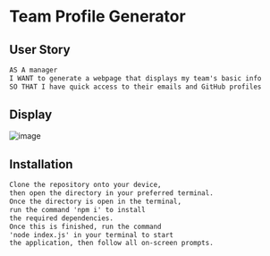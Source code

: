 # Team Profile Generator

## User Story

```md
AS A manager
I WANT to generate a webpage that displays my team's basic info
SO THAT I have quick access to their emails and GitHub profiles
```

## Display
![image](https://user-images.githubusercontent.com/90292267/150658703-37908719-92b4-4f05-98aa-200fdeb4c7f8.png)

## Installation
```md
Clone the repository onto your device, 
then open the directory in your preferred terminal. 
Once the directory is open in the terminal, 
run the command 'npm i' to install
the required dependencies.
Once this is finished, run the command
'node index.js' in your terminal to start
the application, then follow all on-screen prompts.
```
